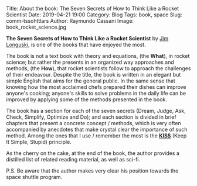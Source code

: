 Title: About the book: The Seven Secrets of How to Think Like a Rocket Scientist
Date: 2019-04-21 19:00
Category: Blog
Tags: book, space
Slug: comm-tssohttlars
Author: Raymundo Cassani
Image: book_rocket_science.jpg

**The Seven Secrets of How to Think Like a Rocket Scientist** by [Jim Longuski](https://engineering.purdue.edu/AAE/people/ptProfile?resource_id=1319), is one of the books that have enjoyed the most.

The book is not a text book with theory and equations, (the **What**), in rocket science; but rather the presents in an organized way approaches and methods, (the **How**), that rocket scientists follow to approach the challenges of their endeavour. Despite the title, the book is written in an elegant but simple English that aims for the general public. In the same sense that knowing how the most acclaimed chefs prepared their dishes can improve anyone's cooking; anyone's skills to solve problems in the daily life can be improved by applying some of the methods presented in the book.

The book has a section for each of the seven secrets (Dream, Judge, Ask, Check, Simplify, Optimize and Do); and each section is divided in brief chapters that present a concrete concept / methods, which is very often accompanied by anecdotes that make crystal clear the importance of such method. Among the ones that I use / remember the most is the [**KISS**](https://en.wikipedia.org/wiki/KISS_principle) (Keep It Simple, Stupid) principle.

As the cherry on the cake, at the end of the book, the author provides a distilled list of related reading material, as well as sci-fi.

P.S. Be aware that the author makes very clear his position towards the space shuttle program.
